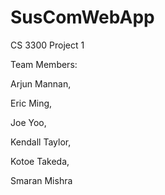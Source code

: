 # SusComWebApp
CS 3300 Project 1

Team Members:

Arjun Mannan,

Eric Ming,

Joe Yoo,

Kendall Taylor,

Kotoe Takeda,

Smaran Mishra
